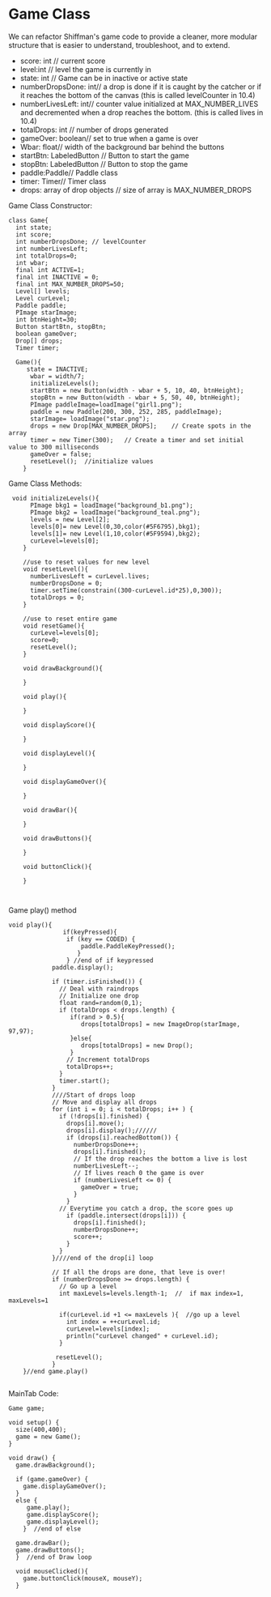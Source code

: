 # Game Class

We can refactor Shiffman's game code to provide a cleaner, more modular structure that is easier to understand, troubleshoot, and to extend.


- score: int // current score
- level:int // level the game is currently in
- state: int // Game can be in inactive or active state
- numberDropsDone: int// a drop is done if it is caught by the catcher or if it reaches the bottom of the canvas (this is called levelCounter in 10.4)
- numberLivesLeft: int// counter value initialized at MAX_NUMBER_LIVES and decremented when a drop reaches the bottom. (this is called lives in 10.4)
- totalDrops: int // number of drops generated
- gameOver: boolean// set to true when a game is over
- Wbar: float// width of the background bar behind the buttons
- startBtn: LabeledButton // Button to start the game
- stopBtn: LabeledButton // Button to stop the game
- paddle:Paddle// Paddle class
- timer: Timer// Timer class
- drops: array of drop objects // size of array is MAX_NUMBER_DROPS
 

Game Class Constructor:

```
class Game{
  int state;
  int score;
  int numberDropsDone; // levelCounter
  int numberLivesLeft;
  int totalDrops=0;
  int wbar;
  final int ACTIVE=1;
  final int INACTIVE = 0;
  final int MAX_NUMBER_DROPS=50;
  Level[] levels;
  Level curLevel;
  Paddle paddle;
  PImage starImage;
  int btnHeight=30;
  Button startBtn, stopBtn;
  boolean gameOver;
  Drop[] drops;
  Timer timer;
  
  Game(){
     state = INACTIVE;
      wbar = width/7;
      initializeLevels();
      startBtn = new Button(width - wbar + 5, 10, 40, btnHeight);
      stopBtn = new Button(width - wbar + 5, 50, 40, btnHeight);
      PImage paddleImage=loadImage("girl1.png"); 
      paddle = new Paddle(200, 300, 252, 285, paddleImage);
      starImage= loadImage("star.png");
      drops = new Drop[MAX_NUMBER_DROPS];    // Create spots in the array
      timer = new Timer(300);   // Create a timer and set initial value to 300 milliseconds
      gameOver = false;
      resetLevel();  //initialize values
    }

```
Game Class Methods: 
```
 void initializeLevels(){
      PImage bkg1 = loadImage("background_b1.png");
      PImage bkg2 = loadImage("background_teal.png");
      levels = new Level[2];
      levels[0]= new Level(0,30,color(#5F6795),bkg1);
      levels[1]= new Level(1,10,color(#5F9594),bkg2);
      curLevel=levels[0];
    }
    
    //use to reset values for new level
    void resetLevel(){
      numberLivesLeft = curLevel.lives;
      numberDropsDone = 0;
      timer.setTime(constrain((300-curLevel.id*25),0,300));
      totalDrops = 0; 
    }
    
    //use to reset entire game
    void resetGame(){
      curLevel=levels[0];
      score=0;
      resetLevel();
    }
    
    void drawBackground(){
    
    }
    
    void play(){
    
    }
    
    void displayScore(){
    
    }
    
    void displayLevel(){
    
    }
    
    void displayGameOver(){
    
    }
    
    void drawBar(){
    
    }
    
    void drawButtons(){
    
    }
    
    void buttonClick(){
    
    }

    
 ``` 

Game play() method

```
void play(){
               if(keyPressed){
                if (key == CODED) {
                    paddle.PaddleKeyPressed();
                   }  
                } //end of if keypressed
            paddle.display();
     
            if (timer.isFinished()) {
              // Deal with raindrops
              // Initialize one drop
              float rand=random(0,1);
              if (totalDrops < drops.length) {
                 if(rand > 0.5){
                    drops[totalDrops] = new ImageDrop(starImage, 97,97);
                 }else{
                    drops[totalDrops] = new Drop();
                 }
                // Increment totalDrops
                totalDrops++;
              }
              timer.start();
            }
            ////Start of drops loop
            // Move and display all drops
            for (int i = 0; i < totalDrops; i++ ) {
              if (!drops[i].finished) {
                drops[i].move();
                drops[i].display();////// 
                if (drops[i].reachedBottom()) {
                  numberDropsDone++;
                  drops[i].finished(); 
                  // If the drop reaches the bottom a live is lost
                  numberLivesLeft--;
                  // If lives reach 0 the game is over
                  if (numberLivesLeft <= 0) {
                    gameOver = true; 
                  }
                } 
              // Everytime you catch a drop, the score goes up
                if (paddle.intersect(drops[i])) {
                  drops[i].finished();
                  numberDropsDone++;
                  score++;
                }
              }
            }////end of the drop[i] loop
        
            // If all the drops are done, that leve is over!
            if (numberDropsDone >= drops.length) {
              // Go up a level
              int maxLevels=levels.length-1;  //  if max index=1, maxLevels=1
          
              if(curLevel.id +1 <= maxLevels ){  //go up a level
                int index = ++curLevel.id;
                curLevel=levels[index];
                println("curLevel changed" + curLevel.id);
              }
             
             resetLevel();
            }
    }//end game.play()
    

```
  
MainTab Code:
```
Game game;

void setup() {
  size(400,400);
  game = new Game();
}

void draw() {
  game.drawBackground();
  
  if (game.gameOver) {
    game.displayGameOver();
  } 
  else {
     game.play();
     game.displayScore();
     game.displayLevel();
    }  //end of else
  
  game.drawBar();
  game.drawButtons();
  }  //end of Draw loop

  void mouseClicked(){
    game.buttonClick(mouseX, mouseY);
  }
 
```
